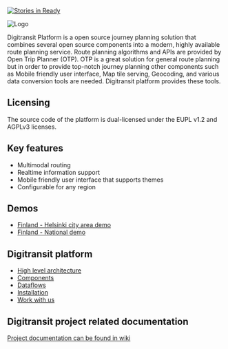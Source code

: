 [![Stories in Ready](https://badge.waffle.io/HSLdevcom/digitransit.png?label=ready&title=Ready)](https://waffle.io/HSLdevcom/digitransit)

![Logo](https://raw.githubusercontent.com/wiki/HSLdevcom/digitransit/images/logo.png)

Digitransit Platform is a open source journey planning solution that combines several open source components into a modern, highly available route planning service. Route planning algorithms and APIs are provided by Open Trip Planner (OTP). OTP is a great solution for general route planning but in order to provide top-notch journey planning other components such as Mobile friendly user interface, Map tile serving, Geocoding, and various data conversion tools are needed. Digitransit platform provides these tools.

## Licensing
The source code of the platform is dual-licensed under the EUPL v1.2 and AGPLv3 licenses.

## Key features
* Multimodal routing
* Realtime information support
* Mobile friendly user interface that supports themes
* Configurable for any region

## Demos
* [Finland - Helsinki city area demo](http://matka.hsl.fi/)
* [Finland - National demo](http://digitransit.fi/digitransit-ui/)

## Digitransit platform
* [High level architecture](Architecture.md)
* [Components](Components.md)
* [Dataflows](Dataflows.md)
* [Installation](Installation.md)
* [Work with us](Work-with-us.md)

## Digitransit project related documentation
[Project documentation can be found in wiki](https://github.com/HSLdevcom/digitransit/wiki)


